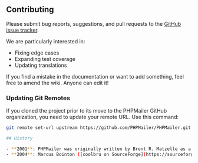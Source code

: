 ## Contributing

Please submit bug reports, suggestions, and pull requests to the [GitHub issue tracker](https://github.com/PHPMailer/PHPMailer/issues).

We are particularly interested in:

- Fixing edge cases
- Expanding test coverage
- Updating translations

If you find a mistake in the documentation or want to add something, feel free to amend the wiki. Anyone can edit it!

### Updating Git Remotes

If you cloned the project prior to its move to the PHPMailer GitHub organization, you need to update your remote URL. Use this command:

```bash
git remote set-url upstream https://github.com/PHPMailer/PHPMailer.git

## History

- **2001**: PHPMailer was originally written by Brent R. Matzelle as a [SourceForge project](https://sourceforge.net/projects/phpmailer).
- **2004**: Marcus Bointon ([coolbru on SourceForge](https://sourceforge.net/u/coolbru/profile/)) and Andy Prevost ([codeworxtech](https://sourceforge.net/u/codeworxtech/profile/)) took over the project
